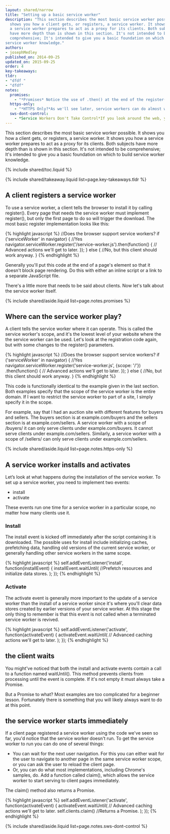 ```yaml
---
layout: shared/narrow
title: "Setting up a basic service worker"
description: "This section describes the most basic service worker possible. It 
  shows you how a client gets, or registers, a service worker. It shows you how 
  a service worker prepares to act as a proxy for its clients. Both subjects 
  have more depth than is shown in this section. It's not intended to be 
  comprehensive; It's intended to give you a basic foundation on which to build 
service worker knowledge."
authors:
- josephMedley
published_on: 2014-09-25
updated_on: 2015-09-25
order: 4
key-takeaways:
tldr:   
- "dfdf " 
- "dfdf"
notes:
  promises:
    - "*Promises* Notice the use of .then() at the end of the register() function. This is an example of an ECMAScript 2015 construct called a Promise. Service workers make heavy use of Promises. If you've never used Promises before, you should familiarize yourself with them before trying to implement a service worker."
  https-only:
    - "*HTTPS Only?*As we'll see later, service workers can do almost whatever they want to HTTP requests and responses. Since this would make them targets for man-in-the-middle attacks, they must be served over HTTPS.This doesn't mean you need HTTPS for development and testing. Service workers served over localhost will also work."
  sws-dont-control:
    - *Service Workers Don't Take Control*If you look around the web, you'll find that many of the pages discussing service workers refer to the service worker as 'taking control' of a page. But as we saw earlier, a service workers can't do anything to its clients. That's why it may be better to think of the service worker as notifying the page that it's ready to proxy.
---
```


<p class="intro">
  This section describes the most basic service worker possible. It shows you 
  how a client gets, or registers, a service worker. It shows you how a service 
  worker prepares to act as a proxy for its clients. Both subjects have more 
  depth than is shown in this section. It's not intended to be comprehensive; 
  It's intended to give you a basic foundation on which to build service worker 
  knowledge.</p>

{% include shared/toc.liquid %}

{% include shared/takeaway.liquid list=page.key-takeaways.tldr %}

## A client registers a service worker

To use a service worker, a client tells the browser to install it by calling 
register(). Every page that needs the service worker must implement register(), 
but only the first page to do so will trigger the download. The most basic 
register implementation looks like this:

{% highlight javascript %}
//Does the browser support service workers?
if ('serviceWorker' in navigator) {
  //Yes
  navigator.serviceWorker.register('/service-worker.js').then(function() {
    // Advanced actions we'll get to later.
  });
} else {
  //No, but this client should work anyway.
}
{% endhighlight %}

Generally you'll put this code at the end of a page's <body> element so that it 
doesn't block page rendering. Do this with either an inline script or a link to 
a separate JavaScript file.

There's a little more that needs to be said about clients. Now let's talk about 
the service worker itself.

{% include shared/aside.liquid list=page.notes.promises %}

## Where can the service worker play?

A client tells the service worker where it can operate. This is called the 
service worker's scope, and it's the lowest level of your website where the the 
service worker can be used. Let's look at the registration code again, but with 
some changes to the register() parameters.

{% highlight javascript %}
//Does the browser support service workers?
if ('serviceWorker' in navigator) {
  //Yes
  navigator.serviceWorker.register('service-worker.js', {scope: '/'})
    .then(function() {
    // Advanced actions we'll get to later.
  });
} else {
  //No, but this client should work anyway.
}
{% endhighlight %}

This code is functionally identical to the example given in the last section. 
Both examples specify that the scope of the service worker is the entire domain. 
If I want to restrict the service worker to part of a site, I simply specify it 
in the scope. 

For example, say that I had an auction site with different features for buyers 
and sellers. The buyers section is at example.com/buyers and the sellers section 
is at example.com/sellers. A service worker with a scope of /buyers/ it can only 
serve clients under example.com/buyers. It cannot serve clients under 
example.com/sellers. Similarly, a service worker with a scope of /sellers/ can 
only serve clients under example.com/sellers.

{% include shared/aside.liquid list=page.notes.https-only %}

## A service worker installs and activates

Let’s look at what happens during the installation of the service worker. To set 
up a service worker, you need to implement two events:

* install
* activate

These events run one time for a service worker in a particular scope, no matter 
how many clients use it.

### Install

The install event is kicked off immediately after the script containing it is 
downloaded. The possible uses for install include initializing caches, 
prefetching data, handling old versions of the current service worker, or 
generally handling other service workers in the same scope. 

{% highlight javascript %}
self.addEventListener('install', function(installEvent) {
  installEvent.waitUntil(
    //Prefetch resources and initialize data stores.
  );
});
{% endhighlight %}

### Activate

The activate event is generally more important to the update of a service worker 
than the install of a service worker since it's where you'll clear data stores 
created by earlier versions of your service worker. At this stage the only thing 
to remember is that this event is not called when a terminated service worker is
revived. 

{% highlight javascript %}
self.addEventListener('activate', function(activateEvent) {
  activateEvent.waitUntil(
    // Advanced caching actions we'll get to later.
  );
});
{% endhighlight %}

## the client waits

You might've noticed that both the install and activate events contain a call to 
a function named waitUntil(). This method prevents clients from processing until 
the event is complete. If it's not empty it must always take a Promise.

But a Promise to what? Most examples are too complicated for a beginner lesson. 
Fortunately there is something that you will likely always want to do at this 
point.


## the service worker starts immediately

If a client page registered a service worker using the code we've seen so far, 
you'd notice that the service worker doesn't run. To get the service worker to 
run you can do one of several things: 

* You can wait for the next user navigation. For this you can either wait for the 
user to navigate to another page in the same service worker scope, or you can 
ask the user to reload the client page.
* Or, you can do what most implementations, including Chrome's samples, do. Add a 
function called claim(), which allows the service worker to start serving to 
client pages immediately. 

The claim() method also returns a Promise.

{% highlight javascript %}
self.addEventListener('activate', function(activateEvent) {
  activateEvent.waitUntil(
    // Advanced caching actions we'll get to later.
    self.clients.claim() //Returns a Promise.
  );
});
{% endhighlight %}

{% include shared/aside.liquid list=page.notes.sws-dont-control %}

